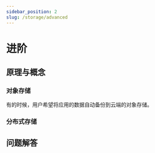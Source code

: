 ```yaml
---
sidebar_position: 2
slug: /storage/advanced
---
```


# 进阶

## 原理与概念

### 对象存储

有的时候，用户希望将应用的数据自动备份到云端的对象存储。

### 分布式存储

## 问题解答